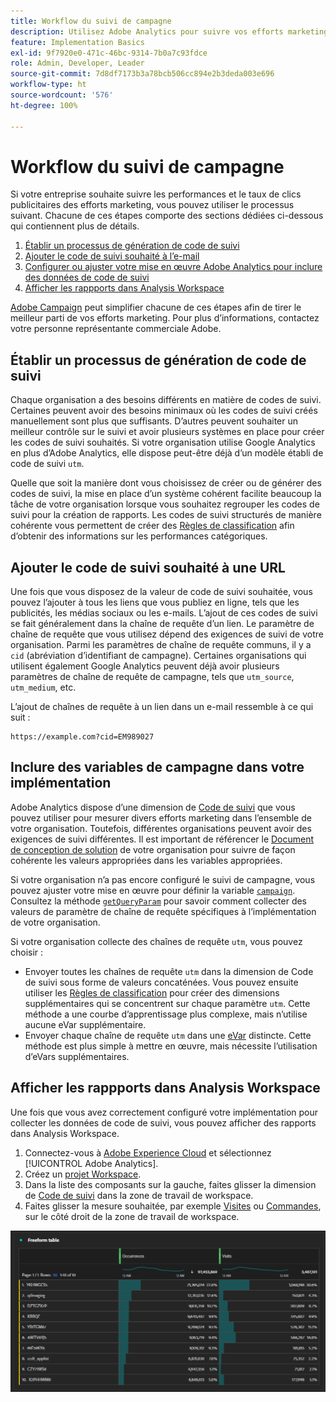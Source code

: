 ```yaml
---
title: Workflow du suivi de campagne
description: Utilisez Adobe Analytics pour suivre vos efforts marketing.
feature: Implementation Basics
exl-id: 9f7920e0-471c-46bc-9314-7b0a7c93fdce
role: Admin, Developer, Leader
source-git-commit: 7d8df7173b3a78bcb506cc894e2b3deda003e696
workflow-type: ht
source-wordcount: '576'
ht-degree: 100%

---
```


# Workflow du suivi de campagne

Si votre entreprise souhaite suivre les performances et le taux de clics publicitaires des efforts marketing, vous pouvez utiliser le processus suivant. Chacune de ces étapes comporte des sections dédiées ci-dessous qui contiennent plus de détails.

1. [Établir un processus de génération de code de suivi](#establish-a-tracking-code-generation-process)
1. [Ajouter le code de suivi souhaité à l’e-mail](#add-the-desired-tracking-code-to-the-email)
1. [Configurer ou ajuster votre mise en œuvre Adobe Analytics pour inclure des données de code de suivi](#include-campaign-variables-in-your-implementation)
1. [Afficher les rappports dans Analysis Workspace](#view-the-reports-in-analysis-workspace)

[Adobe Campaign](https://business.adobe.com/products/campaign/adobe-campaign.html) peut simplifier chacune de ces étapes afin de tirer le meilleur parti de vos efforts marketing. Pour plus dʼinformations, contactez votre personne représentante commerciale Adobe.

## Établir un processus de génération de code de suivi

Chaque organisation a des besoins différents en matière de codes de suivi. Certaines peuvent avoir des besoins minimaux où les codes de suivi créés manuellement sont plus que suffisants. D’autres peuvent souhaiter un meilleur contrôle sur le suivi et avoir plusieurs systèmes en place pour créer les codes de suivi souhaités. Si votre organisation utilise Google Analytics en plus d’Adobe Analytics, elle dispose peut-être déjà d’un modèle établi de code de suivi `utm`.

Quelle que soit la manière dont vous choisissez de créer ou de générer des codes de suivi, la mise en place d’un système cohérent facilite beaucoup la tâche de votre organisation lorsque vous souhaitez regrouper les codes de suivi pour la création de rapports. Les codes de suivi structurés de manière cohérente vous permettent de créer des [Règles de classification](/help/components/classifications/crb/classification-rule-builder.md) afin d’obtenir des informations sur les performances catégoriques.

## Ajouter le code de suivi souhaité à une URL

Une fois que vous disposez de la valeur de code de suivi souhaitée, vous pouvez l’ajouter à tous les liens que vous publiez en ligne, tels que les publicités, les médias sociaux ou les e-mails. L’ajout de ces codes de suivi se fait généralement dans la chaîne de requête d’un lien. Le paramètre de chaîne de requête que vous utilisez dépend des exigences de suivi de votre organisation. Parmi les paramètres de chaîne de requête communs, il y a `cid` (abréviation d’identifiant de campagne). Certaines organisations qui utilisent également Google Analytics peuvent déjà avoir plusieurs paramètres de chaîne de requête de campagne, tels que `utm_source`, `utm_medium`, etc.

L’ajout de chaînes de requête à un lien dans un e-mail ressemble à ce qui suit :

```text
https://example.com?cid=EM989027
```

## Inclure des variables de campagne dans votre implémentation

Adobe Analytics dispose d’une dimension de [Code de suivi](/help/components/dimensions/tracking-code.md) que vous pouvez utiliser pour mesurer divers efforts marketing dans l’ensemble de votre organisation. Toutefois, différentes organisations peuvent avoir des exigences de suivi différentes. Il est important de référencer le [Document de conception de solution](../prepare/solution-design.md) de votre organisation pour suivre de façon cohérente les valeurs appropriées dans les variables appropriées.

Si votre organisation n’a pas encore configuré le suivi de campagne, vous pouvez ajuster votre mise en œuvre pour définir la variable [`campaign`](/help/implement/vars/page-vars/campaign.md). Consultez la méthode [`getQueryParam`](/help/implement/vars/plugins/getqueryparam.md) pour savoir comment collecter des valeurs de paramètre de chaîne de requête spécifiques à l’implémentation de votre organisation.

Si votre organisation collecte des chaînes de requête `utm`, vous pouvez choisir :

* Envoyer toutes les chaînes de requête `utm` dans la dimension de Code de suivi sous forme de valeurs concaténées. Vous pouvez ensuite utiliser les [Règles de classification](/help/components/classifications/crb/classification-rule-builder.md) pour créer des dimensions supplémentaires qui se concentrent sur chaque paramètre `utm`. Cette méthode a une courbe d’apprentissage plus complexe, mais n’utilise aucune eVar supplémentaire.
* Envoyer chaque chaîne de requête `utm` dans une [eVar](/help/components/dimensions/evar.md) distincte. Cette méthode est plus simple à mettre en œuvre, mais nécessite l’utilisation d’eVars supplémentaires.

## Afficher les rappports dans Analysis Workspace

Une fois que vous avez correctement configuré votre implémentation pour collecter les données de code de suivi, vous pouvez afficher des rapports dans Analysis Workspace.

1. Connectez-vous à [Adobe Experience Cloud](https://experience.adobe.com) et sélectionnez [!UICONTROL Adobe Analytics].
1. Créez un [projet Workspace](/help/analyze/analysis-workspace/build-workspace-project/freeform-overview.md).
1. Dans la liste des composants sur la gauche, faites glisser la dimension de [Code de suivi](/help/components/dimensions/tracking-code.md) dans la zone de travail de workspace.
1. Faites glisser la mesure souhaitée, par exemple [Visites](/help/components/metrics/visits.md) ou [Commandes](/help/components/metrics/orders.md), sur le côté droit de la zone de travail de workspace.

![Rapport de suivi de campagne](../assets/campaign-tracking-report.png)
